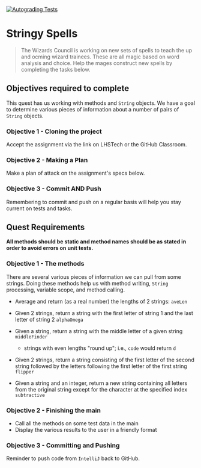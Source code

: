 [![Autograding Tests](https://github.com/Deklan-white/22-Strings-of-Fate/actions/workflows/classroom.yml/badge.svg)](https://github.com/Deklan-white/22-Strings-of-Fate/actions/workflows/classroom.yml)

# Stringy Spells
>The Wizards Council is working on new sets of spells to teach the up and ocming wizard trainees.  These are all magic based on word analysis and choice.  Help the mages construct new spells by completing the tasks below.

## Objectives required to complete
This quest has us working with methods and `String` objects.  We have a goal to determine various pieces of information about a number of pairs of `String` objects.

### Objective 1 - Cloning the project
Accept the assignment via the link on LHSTech or the GitHub Classroom.

### Objective 2 - Making a Plan 
Make a plan of attack on the assignment's specs below.

### Objective 3 - Commit AND Push
Remembering to commit and push on a regular basis will help you stay current on tests and tasks.

## Quest Requirements
**All methods should be static and method names should be as stated in order to avoid errors on unit tests.**


### Objective 1 - The methods
There are several various pieces of information we can pull from some strings.  Doing these methods help us with method writing, `String` processing, variable scope, and method calling.

- Average and return (as a real number) the lengths of 2 strings: `aveLen`

- Given 2 strings, return a string with the first letter of string 1 and the last letter of string 2 `alphaOmega`

- Given a string, return a string with the middle letter of a given string `middleFinder`
	- strings with even lengths "round up"; i.e., `code` would return `d`

- Given 2 strings, return a string consisting of the first letter of the second string followed by the letters following the first letter of the first string `flipper`

- Given a string and an integer, return a new string containing all letters from the original string except for the character at the specified index `subtractive`
	
### Objective 2 - Finishing the main
- Call all the methods on some test data in the main
- Display the various results to the user in a friendly format

### Objective 3 - Committing and Pushing
Reminder to push code from `IntelliJ` back to GitHub.  

